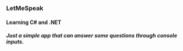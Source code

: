### LetMeSpeak

#### Learning C# and .NET

##### Just a simple app that can answer some questions through console inputs.  

